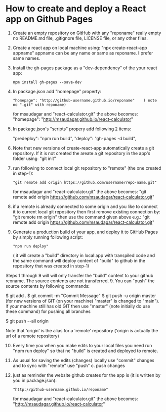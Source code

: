 # How to create and deploy a React app on Github Pages

1.  Create an empty repository on GitHub with any "reponame"
    really empty no README.md file, .gitignore file, LICENSE file, or any other files.

2.  Create a react app on local machine using: "npx create-react-app appname"
    appname can be any name or same as reponame. I prefer same names.

3.  Install the gh-pages package as a "dev-dependency" of the your react app:

    `npm install gh-pages --save-dev`

4.  In package.json add "homepage" property:

        "homepage": "http://github-username.github.io/reponame"    ( note no ".git" with reponame)

    for msaudagar and "react-calculator.git" the above becomes:
    "homepage": "http://msaudagar.github.io/react-calculator"

5.  In package.json's "scripts" propery add following 2 items:

    "predeploy": "npm run build",
    "deploy": "gh-pages -d build",

6.  Note that new versions of create-react-app automatically create a git repository. If it is not created the areate a git repository in the app's folder using:
    "git init"

7.  run following to connect local git repository to "remote" (the one created in step-1):

        "git remote add origin https://github.com/username/repo-name.git"

    for msaudagar and "react-calculator.git" the above becomes:
    "git remote add origin https://github.com/msaudagar/react-calculator.git"

8.  if a remote is already connected to some origin and you like to connect it to current local git repository then first remove existing connection by:
    "git remote rm origin"
    then use the command given above e.g.: "git remote add origin https://github.com/msaudagar/react-calculator.git"

9.  Generate a production build of your app, and deploy it to GitHub Pages by simply running following script:

        "npm run deploy"

    ( it will create a "build" directory in local app with transpiled code and the same command will deploy content of "build" to github in the repository that was created in step-1)

Steps 1 through 9 will will only transfer the "build" content to your github reoname. The source contents are not transferred. 9. You can "push" the source contents by following commands:

$ git add .
$ git commit -m "Commit Message"
$ git push -u origin master
(for new versions of GIT (on your machine) "master" is changed to "main"). If your machine still has old GIT then use "master"
(note initially do use these command)
for pushing all branches

$ git push --all origin

Note that 'origin' is the alias for a 'remote' repository ('origin is actually the url of a remote repository)

10. Every time you when you make edits to your local files you need run "npm run deploy" so that ne "build" is created and deployed to remote.

11. As usual for saving the edits (changes) locally use "commit" changes and to sync with "remote" use "push"
    c. push changes

12. just as reminder the website github creates for the app is (it is written by you in package.json):

        "http://github-username.github.io/reponame"

    for msaudagar and "react-calculator.git" the above becomes:
    "http://msaudagar.github.io/react-calculator"
